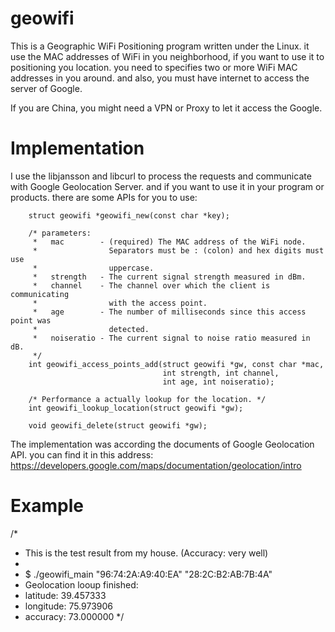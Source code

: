 # geowifi
This is a Geographic WiFi Positioning program written under the Linux. it use
the MAC addresses of WiFi in you neighborhood, if you want to use it to
positioning you location. you need to specifies two or more WiFi MAC addresses
in you around. and also, you must have internet to access the server of Google.

If you are China, you might need a VPN or Proxy to let it access the Google.

# Implementation
I use the libjansson and libcurl to process the requests and communicate with
Google Geolocation Server.  and if you want to use it in your program or products. there are some APIs for you to use:

        struct geowifi *geowifi_new(const char *key);

        /* parameters:
         *   mac        - (required) The MAC address of the WiFi node.
         *                Separators must be : (colon) and hex digits must use
         *                uppercase.
         *   strength   - The current signal strength measured in dBm.
         *   channel    - The channel over which the client is communicating
         *                with the access point.
         *   age        - The number of milliseconds since this access point was
         *                detected.
         *   noiseratio - The current signal to noise ratio measured in dB.
         */
        int geowifi_access_points_add(struct geowifi *gw, const char *mac,
                                      int strength, int channel,
                                      int age, int noiseratio);

        /* Performance a actually lookup for the location. */
        int geowifi_lookup_location(struct geowifi *gw);

        void geowifi_delete(struct geowifi *gw);

The implementation was according the documents of Google Geolocation API. you
can find it in this address: https://developers.google.com/maps/documentation/geolocation/intro


# Example
/*
 * This is the test result from my house. (Accuracy: very well)
 *
 * $ ./geowifi_main "96:74:2A:A9:40:EA" "28:2C:B2:AB:7B:4A"
 * Geolocation looup finished:
 *    latitude:     39.457333
 *    longitude:    75.973906
 *    accuracy:     73.000000
 */
